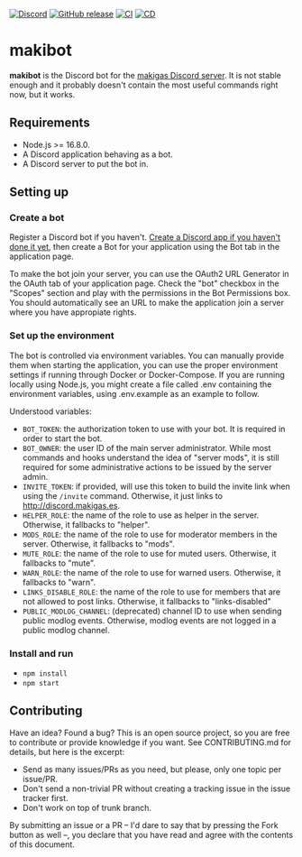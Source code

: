 [![Discord](https://img.shields.io/discord/329487017916366850)](https://discord.com/invite/Mq7TBAB)
[![GitHub release](https://img.shields.io/github/v/release/makigas/clank)](https://github.com/makigas/makibot/releases/latest)
[![CI](https://github.com/makigas/makibot/actions/workflows/ci.yml/badge.svg)](https://github.com/makigas/makibot/actions/workflows/ci.yml)
[![CD](https://github.com/makigas/makibot/actions/workflows/cd.yml/badge.svg)](https://github.com/makigas/makibot/actions/workflows/cd.yml)

# makibot

**makibot** is the Discord bot for the [makigas Discord server](https://www.makigas.es/discord). It is not stable enough and it probably doesn't contain the most useful commands right now, but it works.

## Requirements

- Node.js >= 16.8.0.
- A Discord application behaving as a bot.
- A Discord server to put the bot in.

## Setting up

### Create a bot

Register a Discord bot if you haven't. [Create a Discord app if you haven't done it yet](https://discord.com/developers/applications), then create a Bot for your application using the Bot tab in the application page.

To make the bot join your server, you can use the OAuth2 URL Generator in the OAuth tab of your application page. Check the "bot" checkbox in the "Scopes" section and play with the permissions in the Bot Permissions box. You should automatically see an URL to make the application join a server where you have appropiate rights.

### Set up the environment

The bot is controlled via environment variables. You can manually provide them when starting the application, you can use the proper environment settings if running through Docker or Docker-Compose. If you are running locally using Node.js, you might create a file called .env containing the environment variables, using .env.example as an example to follow.

Understood variables:

- `BOT_TOKEN`: the authorization token to use with your bot. It is required in order to start the bot.
- `BOT_OWNER`: the user ID of the main server administrator. While most commands and hooks understand the idea of "server mods", it is still required for some administrative actions to be issued by the server admin.
- `INVITE_TOKEN`: if provided, will use this token to build the invite link when using the `/invite` command. Otherwise, it just links to http://discord.makigas.es.
- `HELPER_ROLE`: the name of the role to use as helper in the server. Otherwise, it fallbacks to "helper".
- `MODS_ROLE`: the name of the role to use for moderator members in the server. Otherwise, it fallbacks to "mods".
- `MUTE_ROLE`: the name of the role to use for muted users. Otherwise, it fallbacks to "mute".
- `WARN_ROLE`: the name of the role to use for warned users. Otherwise, it fallbacks to "warn".
- `LINKS_DISABLE_ROLE`: the name of the role to use for members that are not allowed to post links. Otherwise, it fallbacks to "links-disabled"
- `PUBLIC_MODLOG_CHANNEL`: (deprecated) channel ID to use when sending public modlog events. Otherwise, modlog events are not logged in a public modlog channel.

### Install and run

- `npm install`
- `npm start`

## Contributing

Have an idea? Found a bug? This is an open source project, so you are free to contribute or provide knowledge if you want. See CONTRIBUTING.md for details, but here is the excerpt:

- Send as many issues/PRs as you need, but please, only one topic per issue/PR.
- Don't send a non-trivial PR without creating a tracking issue in the issue tracker first.
- Don't work on top of trunk branch.

By submitting an issue or a PR – I'd dare to say that by pressing the Fork button as well –, you declare that you have read and agree with the contents of this document.
